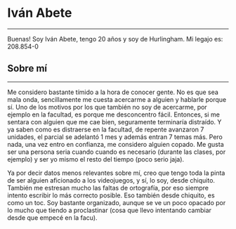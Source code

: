 # Iván Abete
---
Buenas! Soy Iván Abete, tengo 20 años y soy de Hurlingham. 
Mi legajo es: 208.854-0

## Sobre mí 
---
Me considero bastante tímido a la hora de conocer gente. No es que sea mala onda, sencillamente me cuesta acercarme a alguien y hablarle
porque sí. Uno de los motivos por los que también no soy de acercarme, por ejemplo en la facultad, es porque me desconcentro fácil.
Entonces, si me sentara con alguien que me cae bien, seguramente terminaría distraído. Y ya saben como es distraerse en la facultad,
de repente avanzaron 7 unidades, el parcial se adelantó 1 mes y además entran 7 temas más.
Pero nada, una vez entro en confianza, me considero alguien copado.
Me gusta ser una persona seria cuando cuando es necesario (durante las clases, por ejemplo) y ser yo mismo el resto del tiempo (poco serio jaja).

Ya por decir datos menos relevantes sobre mí, creo que tengo toda la pinta de ser alguien aficionado a los videojuegos, y sí, lo soy, desde chiquito.
También me estresan mucho las faltas de ortografía, por eso siempre intento escribir lo más correcto posible. Eso también desde chiquito, es como un toc.
Soy bastante organizado, aunque se ve un poco opacado por lo mucho que tiendo a proclastinar (cosa que llevo intentando cambiar desde que empecé en la facu).
